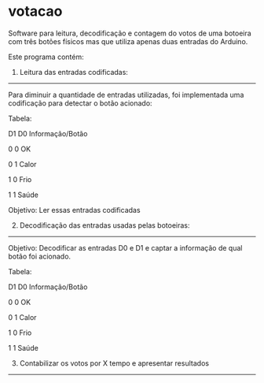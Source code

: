 # votacao

Software para leitura, decodificação e contagem do votos de uma botoeira com três botões físicos mas que utiliza apenas duas entradas do Arduino.

Este programa contém:

1) Leitura das entradas codificadas:
----------------------------------------------
Para diminuir a quantidade de entradas utilizadas, foi implementada uma codificação
para detectar o botão acionado:

Tabela:

D1 D0 Informação/Botão

0  0  OK

0  1  Calor

1  0  Frio

1  1  Saúde


Objetivo: Ler essas entradas codificadas

2) Decodificação das entradas usadas pelas botoeiras:
-------------------------------------------------------------------

Objetivo: Decodificar as entradas D0 e D1 e captar a informação de qual botão foi acionado.

Tabela:

D1 D0 Informação/Botão

0  0  OK

0  1  Calor

1  0  Frio

1  1  Saúde


3) Contabilizar os votos por X tempo e apresentar resultados
------------------------------------------------------------------
